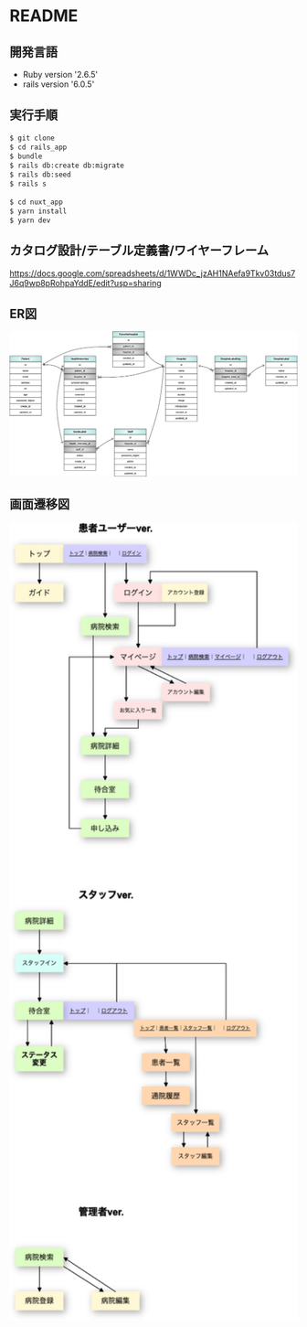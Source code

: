 # README

## 開発言語
- Ruby version '2.6.5'
- rails version '6.0.5'

## 実行手順
```
$ git clone
$ cd rails_app
$ bundle
$ rails db:create db:migrate
$ rails db:seed
$ rails s

$ cd nuxt_app
$ yarn install
$ yarn dev
```

## カタログ設計/テーブル定義書/ワイヤーフレーム
https://docs.google.com/spreadsheets/d/1WWDc_jzAH1NAefa9Tkv03tdus7J6q9wp8pRohpaYddE/edit?usp=sharing

## ER図
<img src="doc/E-R_diagram.png" alt="ER図" width='650px'>

## 画面遷移図
<img src="doc/S-F_diagram.png" alt="画面遷移図" width='650px'>